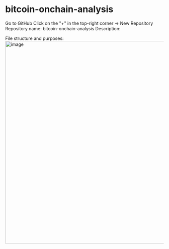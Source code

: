 # bitcoin-onchain-analysis
Go to GitHub Click on the "+" in the top-right corner → New Repository Repository name: bitcoin-onchain-analysis Description: 

File structure and purposes:
<img width="643" alt="image" src="https://github.com/user-attachments/assets/78ba4479-e8ea-4a9b-8b2a-16f2acf27b7e" />

